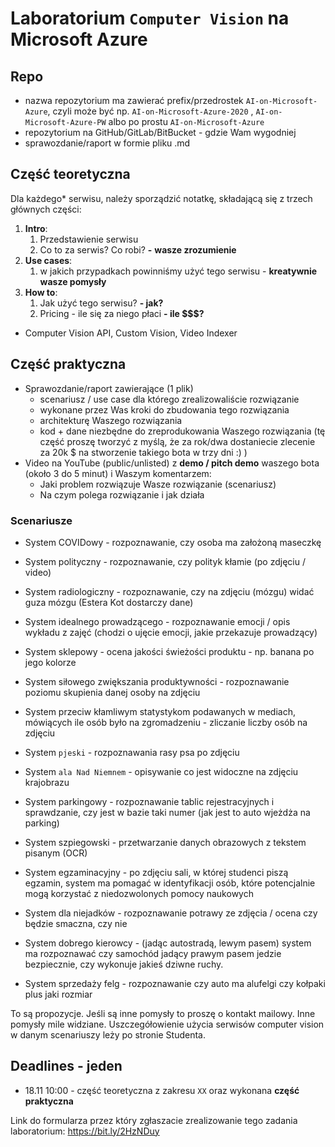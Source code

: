 # Laboratorium `Computer Vision` na Microsoft Azure



## Repo

- nazwa repozytorium ma zawierać prefix/przedrostek `AI-on-Microsoft-Azure`, czyli może być np.  `AI-on-Microsoft-Azure-2020` ,  `AI-on-Microsoft-Azure-PW` albo po prostu  `AI-on-Microsoft-Azure` 
- repozytorium na GitHub/GitLab/BitBucket - gdzie Wam wygodniej
- sprawozdanie/raport w formie pliku .md



## Część teoretyczna

Dla każdego* serwisu, należy sporządzić notatkę, składającą się z trzech głównych części:

1. **Intro**:
   1. Przedstawienie serwisu
   2. Co to za serwis? Co robi? **-** **wasze zrozumienie**
2. **Use cases**:
   1. w jakich przypadkach powinniśmy użyć tego serwisu - **kreatywnie wasze pomysły**
3. **How to**:
   1. Jak użyć tego serwisu? **- jak?**
   2. Pricing - ile się za niego płaci **- ile $$$?**



* Computer Vision API, Custom Vision, Video Indexer



## Część praktyczna

- Sprawozdanie/raport zawierające (1 plik)
  - scenariusz / use case dla którego zrealizowaliście rozwiązanie
  - wykonane przez Was kroki do zbudowania tego rozwiązania
  - architekturę Waszego rozwiązania
  - kod + dane niezbędne do zreprodukowania Waszego rozwiązania (tę część proszę tworzyć z myślą, że za rok/dwa dostaniecie zlecenie za 20k $ na stworzenie takiego bota w trzy dni :) )
- Video na YouTube (public/unlisted) z **demo / pitch demo** waszego bota (około 3 do 5 minut) i Waszym komentarzem:
  - Jaki problem rozwiązuje Wasze rozwiązanie (scenariusz)
  - Na czym polega rozwiązanie i jak działa



### Scenariusze

- System COVIDowy - rozpoznawanie, czy osoba ma założoną maseczkę

- System polityczny - rozpoznawanie, czy polityk kłamie (po zdjęciu / video)

- System radiologiczny - rozpoznawanie, czy na zdjęciu (mózgu) widać guza mózgu (Estera Kot dostarczy dane)

- System idealnego prowadzącego - rozpoznawanie emocji / opis wykładu z zajęć (chodzi o ujęcie emocji, jakie przekazuje prowadzący)

- System sklepowy - ocena jakości świeżości produktu - np. banana po jego kolorze

- System siłowego zwiększania produktywności - rozpoznawanie poziomu skupienia danej osoby na zdjęciu

- System przeciw kłamliwym statystykom podawanych w mediach, mówiących ile osób było na zgromadzeniu - zliczanie liczby osób na zdjęciu

- System `pjeski` - rozpoznawania rasy psa po zdjęciu

- System `ala Nad Niemnem` - opisywanie co jest widoczne na zdjęciu krajobrazu

- System parkingowy - rozpoznawanie tablic rejestracyjnych i sprawdzanie, czy jest w bazie taki numer (jak jest to auto wjeżdża na parking)

- System szpiegowski - przetwarzanie danych obrazowych z tekstem pisanym (OCR)

- System egzaminacyjny - po zdjęciu sali, w której studenci piszą egzamin, system ma pomagać w identyfikacji osób, które potencjalnie mogą korzystać z niedozwolonych pomocy naukowych

- System dla niejadków - rozpoznawanie potrawy ze zdjęcia / ocena czy będzie smaczna, czy nie

- System dobrego kierowcy - (jadąc autostradą, lewym pasem) system ma rozpoznawać czy samochód jadący prawym pasem jedzie bezpiecznie, czy wykonuje jakieś dziwne ruchy.

- System sprzedaży felg - rozpoznawanie czy auto ma alufelgi czy kołpaki plus jaki rozmiar

  

To są propozycje. Jeśli są inne pomysły to proszę o kontakt mailowy. Inne pomysły mile widziane. Uszczegółowienie użycia serwisów computer vision w danym scenariuszy leży po stronie Studenta.



## Deadlines - jeden

- 18.11 10:00 - część teoretyczna z zakresu `XX`  oraz wykonana **część praktyczna**

Link do formularza przez który zgłaszacie zrealizowanie tego zadania laboratorium: https://bit.ly/2HzNDuy